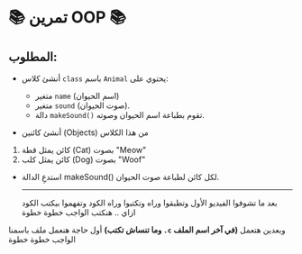 # 📚 تمرين OOP 📚

## المطلوب:

- أنشئ كلاس `class` باسم `Animal` يحتوي على:

    - متغير `name` (اسم الحيوان)
    - متغير `sound` (صوت الحيوان).
    - دالة `makeSound()` تقوم بطباعة اسم الحيوان وصوته.


- أنشئ كائنين (Objects) من هذا الكلاس

1. كائن يمثل قطة (Cat) بصوت "Meow"
2. كائن يمثل كلب (Dog) بصوت "Woof"
- استدعِ الدالة makeSound() لكل كائن لطباعة صوت الحيوان.

  ---

  بعد ما تشوفوا الفيديو الأول وتطبقوا وراه وتكتبوا وراه الكود وتفهموا بيكتب الكود ازاي .. هنكتب الواجب خطوة خطوة
  
أول حاجة هنعمل ملف باسمنا **(وما تنساش تكتب `.c` في آخر اسم الملف)** وبعدين هتعمل الواجب خطوة خطوة

